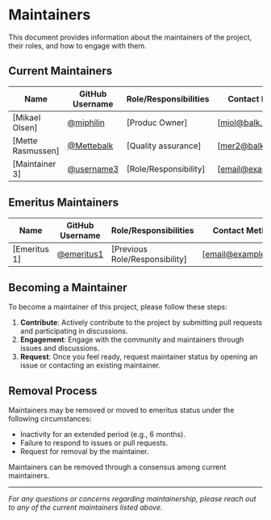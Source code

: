 # Maintainers

This document provides information about the maintainers of the project, their roles, and how to engage with them.

## Current Maintainers

| Name            | GitHub Username      | Role/Responsibilities                   | Contact Method          |
|-----------------|----------------------|-----------------------------------------|-------------------------|
| [Mikael Olsen]  | [@miphilin](https://github.com/username1) | [Produc Owner]                  | [miol@balk.dk]     |
| [Mette Rasmussen]  | [@Mettebalk](https://github.com/username2) | [Quality assurance]                  | [mer2@balkd.dk]     |
| [Maintainer 3]  | [@username3](https://github.com/username3) | [Role/Responsibility]                  | [email@example.com]     |

## Emeritus Maintainers

| Name            | GitHub Username      | Role/Responsibilities                   | Contact Method          |
|-----------------|----------------------|-----------------------------------------|-------------------------|
| [Emeritus 1]    | [@emeritus1](https://github.com/emeritus1) | [Previous Role/Responsibility]         | [email@example.com]     |

## Becoming a Maintainer

To become a maintainer of this project, please follow these steps:

1. **Contribute**: Actively contribute to the project by submitting pull requests and participating in discussions.
2. **Engagement**: Engage with the community and maintainers through issues and discussions.
3. **Request**: Once you feel ready, request maintainer status by opening an issue or contacting an existing maintainer.

## Removal Process

Maintainers may be removed or moved to emeritus status under the following circumstances:

- Inactivity for an extended period (e.g., 6 months).
- Failure to respond to issues or pull requests.
- Request for removal by the maintainer.

Maintainers can be removed through a consensus among current maintainers.

---

*For any questions or concerns regarding maintainership, please reach out to any of the current maintainers listed above.*
